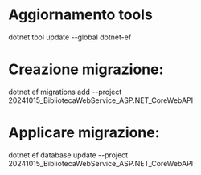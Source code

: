 ﻿# Aggiornamento tools

dotnet tool update --global dotnet-ef

# Creazione migrazione:

dotnet ef migrations add <nomeMigrazione> --project 20241015_BibliotecaWebService_ASP.NET_CoreWebAPI

# Applicare migrazione:

dotnet ef database update --project 20241015_BibliotecaWebService_ASP.NET_CoreWebAPI